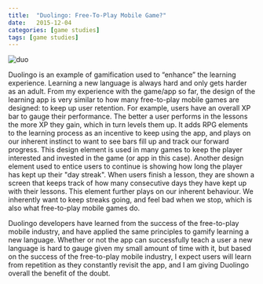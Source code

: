 ```yaml
---
title:  "Duolingo: Free-To-Play Mobile Game?"
date:   2015-12-04
categories: [game studies]
tags: [game studies]
---
```


![duo](https://gamnwachdev.files.wordpress.com/2015/12/duolingo-header-664x374.jpg?w=664&h=374&crop=1 "Duolingo icon")

Duolingo is an example of gamification used to “enhance” the learning experience. Learning a new language is always hard and only gets harder as an adult. From my experience with the game/app so far, the design of the learning app is very similar to how many free-to-play mobile games are designed: to keep up user retention. For example, users have an overall XP bar to gauge their performance. The better a user performs in the lessons the more XP they gain, which in turn levels them up. It adds RPG elements to the learning process as an incentive to keep using the app, and plays on our inherent instinct to want to see bars fill up and track our forward progress. This design element is used in many games to keep the player interested and invested in the game (or app in this case). Another design element used to entice users to continue is showing how long the player has kept up their "day streak". When users finish a lesson, they are shown a screen that keeps track of how many consecutive days they have kept up with their lessons. This element further plays on our inherent behaviour. We inherently want to keep streaks going, and feel bad when we stop, which is also what free-to-play mobile games do.

Duolingo developers have learned from the success of the free-to-play mobile industry, and have applied the same principles to gamify learning a new language. Whether or not the app can successfully teach a user a new language is hard to gauge given my small amount of time with it, but based on the success of the free-to-play mobile industry, I expect users will learn from repetition as they constantly revisit the app, and I am giving Duolingo overall the benefit of the doubt.

